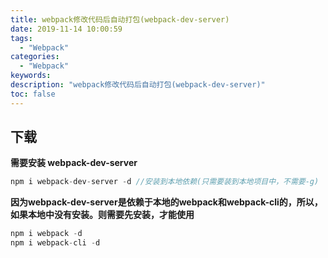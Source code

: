 ```yaml
---
title: webpack修改代码后自动打包(webpack-dev-server)
date: 2019-11-14 10:00:59
tags:
  - "Webpack"
categories:
  - "Webpack"
keywords:
description: "webpack修改代码后自动打包(webpack-dev-server)"
toc: false
---
```


## 下载

**需要安装 webpack-dev-server**

``` js
npm i webpack-dev-server -d //安装到本地依赖(只需要装到本地项目中，不需要-g)
```

**因为webpack-dev-server是依赖于本地的webpack和webpack-cli的，所以，如果本地中没有安装。则需要先安装，才能使用**

``` js
npm i webpack -d
npm i webpack-cli -d
```








